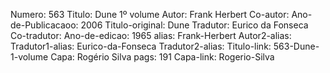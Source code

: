 Numero: 563
Titulo: Dune 1º volume
Autor: Frank Herbert
Co-autor: 
Ano-de-Publicacaoo: 2006
Titulo-original: Dune
Tradutor: Eurico da Fonseca
Co-tradutor: 
Ano-de-edicao: 1965
alias: Frank-Herbert
Autor2-alias: 
Tradutor1-alias: Eurico-da-Fonseca
Tradutor2-alias: 
Titulo-link: 563-Dune-1-volume
Capa: Rogério Silva
pags: 191
Capa-link: Rogerio-Silva